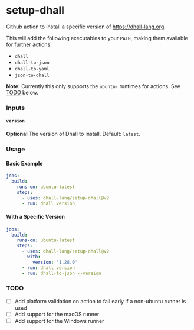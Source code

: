 # setup-dhall

Github action to install a specific version of https://dhall-lang.org.

This will add the following executables to your `PATH`, making them available for further actions:

- `dhall`
- `dhall-to-json`
- `dhall-to-yaml`
- `json-to-dhall`

**Note:** Currently this only supports the `ubuntu-` runtimes for actions. See [TODO](#todo) below.

### Inputs

#### `version`

**Optional** The version of Dhall to install. Default: `latest`.

### Usage

#### Basic Example

```yaml
jobs:
  build:
    runs-on: ubuntu-latest
    steps:
      - uses: dhall-lang/setup-dhall@v2
      - run: dhall version
```

#### With a Specific Version

```yaml
jobs:
  build:
    runs-on: ubuntu-latest
    steps:
      - uses: dhall-lang/setup-dhall@v2
        with:
          version: '1.28.0'
      - run: dhall version
      - run: dhall-to-json --version
```

### TODO

- [ ] Add platform validation on action to fail early if a non-ubuntu runner is used
- [ ] Add support for the macOS runner
- [ ] Add support for the Windows runner
